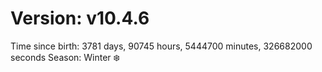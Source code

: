 # Version: v10.4.6
Time since birth: 3781 days, 90745 hours, 5444700 minutes, 326682000 seconds
Season: Winter ❄️

